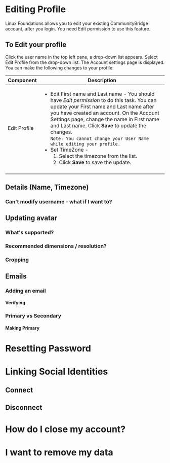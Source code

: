 # Editing Profile
Linux Foundations allows you to edit your existing CommunityBridge account, after you login. You need Edit permission to use this feature.

## To Edit your profile

Click the user name in the top left pane, a drop-down list appears. Select Edit Profile from the drop-down list. The Account settings page is displayed.
You can make the following changes to your profile:

|Component| Description|
|---|---|
|Edit Profile|<ul><li>Edit First name and Last name - You should have *Edit permission* to do this task. You can update your First name and Last name after you have created an account. On the Account Settings page, change the name in First name and Last name. Click **Save** to update the changes. <br/>`Note: You cannot change your User Name while editing your profile.` </li><li>Set TimeZone - <ol><li>Select the timezone from the list.</li><li> Click **Save** to save the update.</li></ol>
</li></ul>|

 ## Details (Name, Timezone) 
 ### Can't modify username - what if I want to?
 ## Updating avatar
 ### What's supported?
 ### Recommended dimensions / resolution?
 ### Cropping
 ## Emails
 ### Adding an email
 #### Verifying
 ### Primary vs Secondary
 #### Making Primary
 # Resetting Password
 # Linking Social Identities
 ## Connect
 ## Disconnect
 # How do I close my account?
 # I want to remove my data
